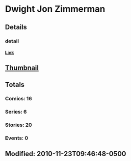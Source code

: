 # Dwight Jon Zimmerman 
## Details
### detail
#### [Link](http://marvel.com/comics/creators/3441/dwight_jon_zimmerman?utm_campaign=apiRef&utm_source=225578a89fc76f3d20fbffda5d17a88d)
## [Thumbnail](http://i.annihil.us/u/prod/marvel/i/mg/b/40/image_not_available.jpg)
## Totals
### Comics: 16
### Series: 6
### Stories: 20
### Events: 0
## Modified: 2010-11-23T09:46:48-0500